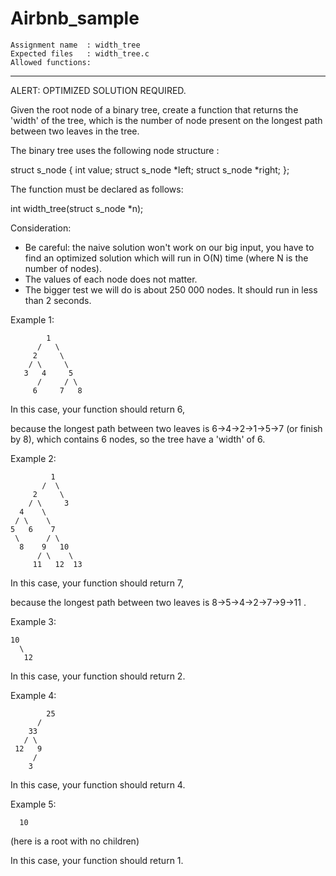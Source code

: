 # Airbnb_sample
```
Assignment name  : width_tree
Expected files   : width_tree.c
Allowed functions:
```
--------------------------------------------------------------------------------

ALERT: OPTIMIZED SOLUTION REQUIRED.

Given the root node of a binary tree, create a function that returns the
'width' of the tree, which is the number of node present on the longest
path between two leaves in the tree.

The binary tree uses the following node structure :

struct s_node
{
	int value;
	struct s_node *left;
	struct s_node *right;
};

The function must be declared as follows:

int	width_tree(struct s_node *n);

Consideration:

- Be careful: the naive solution won't work on our big input, you have to find
an optimized solution which will run in O(N) time (where N is the number of nodes).
- The values of each node does not matter.
- The bigger test we will do is about 250 000 nodes. It should run in less
than 2 seconds.

Example 1:
```
        1
      /   \
     2     \
    / \     \
   3   4     5
      /     / \
     6     7   8
```

In this case, your function should return 6,

because the longest path between two leaves is 6->4->2->1->5->7 (or finish by 8),
which contains 6 nodes, so the tree have a 'width' of 6.

Example 2:
```
         1
       /  \
     2     \
    / \     3
  4    \
 / \    \
5   6    7
 \      / \
  8    9   10
      / \    \
     11   12  13
```
In this case, your function should return 7,

because the longest path between two leaves is 8->5->4->2->7->9->11 .

Example 3:
```
10
  \
   12
```
In this case, your function should return 2.

Example 4:
```
        25
      /
    33
   / \
 12   9
     /
    3
```
In this case, your function should return 4.

Example 5:
```
  10
```
(here is a root with no children)

In this case, your function should return 1.
